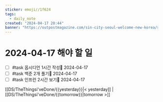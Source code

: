 ```yaml
---
sticker: emoji//1f624
tags:
  - daily_note
created: "2024-04-17 20:44"
banner: "https://outpostmagazine.com/sin-city-seoul-welcome-new-korea/seoul-skyline-photo/"
---
```


# 2024-04-17 해야 할 일

- [ ] #task 옵시디언 1시간 작성📅 2024-04-17
- [ ] #task 백준 2개 풀기📅 2024-04-17
- [ ] #task 인프런 2시간 보기📅 2024-04-17

[[DS/TheThingsi'veDone/{{yesterday}}|< yesterday]] | [[DS/TheThingsi'veDone/{{tomorrow}}|tomorrow >]]